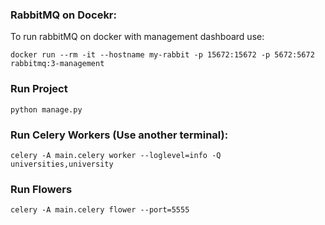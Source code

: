 ### RabbitMQ on Docekr:
To run rabbitMQ on docker with management dashboard use:

``docker run --rm -it --hostname my-rabbit -p 15672:15672 -p 5672:5672 rabbitmq:3-management``


### Run Project
``python manage.py``

### Run Celery Workers (Use another terminal):
``celery -A main.celery worker --loglevel=info -Q universities,university``

### Run Flowers
``celery -A main.celery flower --port=5555``